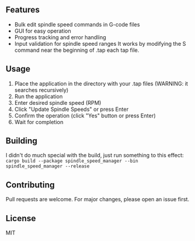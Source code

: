 ## Features
- Bulk edit spindle speed commands in G-code files
- GUI for easy operation
- Progress tracking and error handling
- Input validation for spindle speed ranges
It works by modifying the S command near the beginning of .tap each tap file.

## Usage
1. Place the application in the directory with your .tap files (WARNING: it searches recursively)
2. Run the application
3. Enter desired spindle speed (RPM)
4. Click "Update Spindle Speeds" or press Enter
5. Confirm the operation (click "Yes" button or press Enter)
6. Wait for completion

## Building
I didn't do much special with the build, just run something to this effect:
```cargo build --package spindle_speed_manager --bin spindle_speed_manager --release```

## Contributing
Pull requests are welcome. For major changes, please open an issue first.

## License
MIT
